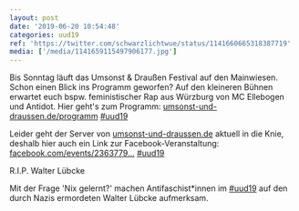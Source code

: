 ```yaml
---
layout: post
date: '2019-06-20 10:54:48'
categories: uud19
ref: 'https://twitter.com/schwarzlichtwue/status/1141660665318387719'
media: ['/media/1141659115497906177.jpg']
---
```

Bis Sonntag läuft das Umsonst &amp; Draußen Festival auf den Mainwiesen. Schon einen Blick ins Programm geworfen? Auf den kleineren Bühnen erwartet euch bspw. feministischer Rap aus Würzburg von MC Ellebogen und Antidot. Hier geht's zum Programm: [umsonst-und-draussen.de/programm](https://umsonst-und-draussen.de/programm) [#uud19](/t/uud19)

Leider geht der Server von [umsonst-und-draussen.de](http://umsonst-und-draussen.de) aktuell in die Knie, deshalb hier auch ein Link zur Facebook-Veranstaltung: [facebook.com/events/2363779…](https://www.facebook.com/events/236377950282127) [#uud19](/t/uud19)

R.I.P. Walter Lübcke

Mit der Frage 'Nix gelernt?' machen Antifaschist\*innen im [#uud19](/t/uud19) auf den durch Nazis ermordeten Walter Lübcke aufmerksam. 